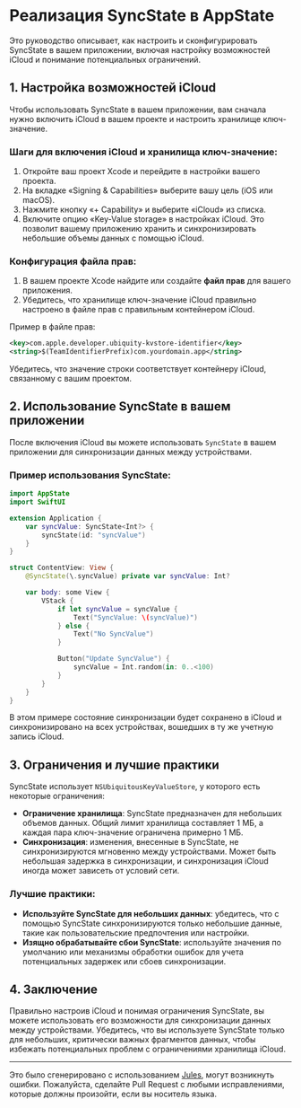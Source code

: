 # Реализация SyncState в AppState

Это руководство описывает, как настроить и сконфигурировать SyncState в вашем приложении, включая настройку возможностей iCloud и понимание потенциальных ограничений.

## 1. Настройка возможностей iCloud

Чтобы использовать SyncState в вашем приложении, вам сначала нужно включить iCloud в вашем проекте и настроить хранилище ключ-значение.

### Шаги для включения iCloud и хранилища ключ-значение:

1. Откройте ваш проект Xcode и перейдите в настройки вашего проекта.
2. На вкладке «Signing & Capabilities» выберите вашу цель (iOS или macOS).
3. Нажмите кнопку «+ Capability» и выберите «iCloud» из списка.
4. Включите опцию «Key-Value storage» в настройках iCloud. Это позволит вашему приложению хранить и синхронизировать небольшие объемы данных с помощью iCloud.

### Конфигурация файла прав:

1. В вашем проекте Xcode найдите или создайте **файл прав** для вашего приложения.
2. Убедитесь, что хранилище ключ-значение iCloud правильно настроено в файле прав с правильным контейнером iCloud.

Пример в файле прав:

```xml
<key>com.apple.developer.ubiquity-kvstore-identifier</key>
<string>$(TeamIdentifierPrefix)com.yourdomain.app</string>
```

Убедитесь, что значение строки соответствует контейнеру iCloud, связанному с вашим проектом.

## 2. Использование SyncState в вашем приложении

После включения iCloud вы можете использовать `SyncState` в вашем приложении для синхронизации данных между устройствами.

### Пример использования SyncState:

```swift
import AppState
import SwiftUI

extension Application {
    var syncValue: SyncState<Int?> {
        syncState(id: "syncValue")
    }
}

struct ContentView: View {
    @SyncState(\.syncValue) private var syncValue: Int?

    var body: some View {
        VStack {
            if let syncValue = syncValue {
                Text("SyncValue: \(syncValue)")
            } else {
                Text("No SyncValue")
            }

            Button("Update SyncValue") {
                syncValue = Int.random(in: 0..<100)
            }
        }
    }
}
```

В этом примере состояние синхронизации будет сохранено в iCloud и синхронизировано на всех устройствах, вошедших в ту же учетную запись iCloud.

## 3. Ограничения и лучшие практики

SyncState использует `NSUbiquitousKeyValueStore`, у которого есть некоторые ограничения:

- **Ограничение хранилища**: SyncState предназначен для небольших объемов данных. Общий лимит хранилища составляет 1 МБ, а каждая пара ключ-значение ограничена примерно 1 МБ.
- **Синхронизация**: изменения, внесенные в SyncState, не синхронизируются мгновенно между устройствами. Может быть небольшая задержка в синхронизации, и синхронизация iCloud иногда может зависеть от условий сети.

### Лучшие практики:

- **Используйте SyncState для небольших данных**: убедитесь, что с помощью SyncState синхронизируются только небольшие данные, такие как пользовательские предпочтения или настройки.
- **Изящно обрабатывайте сбои SyncState**: используйте значения по умолчанию или механизмы обработки ошибок для учета потенциальных задержек или сбоев синхронизации.

## 4. Заключение

Правильно настроив iCloud и понимая ограничения SyncState, вы можете использовать его возможности для синхронизации данных между устройствами. Убедитесь, что вы используете SyncState только для небольших, критически важных фрагментов данных, чтобы избежать потенциальных проблем с ограничениями хранилища iCloud.

---
Это было сгенерировано с использованием [Jules](https://jules.google), могут возникнуть ошибки. Пожалуйста, сделайте Pull Request с любыми исправлениями, которые должны произойти, если вы носитель языка.
